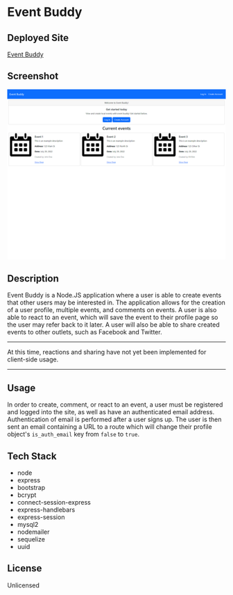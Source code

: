 # Event Buddy

## Deployed Site
[Event Buddy](https://murmuring-springs-16959.herokuapp.com/)

## Screenshot

![Event Buddy Homepage](public/images//event-buddy-screenshot.png)

## Description
Event Buddy is a Node.JS application where a user is able to create events that other users may be interested in. The application allows for the creation of a user profile, multiple events, and comments on events. A user is also able to react to an event, which will save the event to their profile page so the user may refer back to it later. A user will also be able to share created events to other outlets, such as Facebook and Twitter.
*** 
At this time, reactions and sharing have not yet been implemented for client-side usage.
***

## Usage
In order to create, comment, or react to an event, a user must be registered and logged into the site, as well as have an authenticated email address. Authentication of email is performed after a user signs up. The user is then sent an email containing a URL to a route which will change their profile object's `is_auth_email` key from `false` to `true`.

## Tech Stack
- node
- express
- bootstrap
- bcrypt
- connect-session-express
- express-handlebars
- express-session
- mysql2
- nodemailer
- sequelize
- uuid

## License
Unlicensed